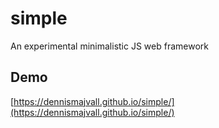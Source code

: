 # simple
An experimental minimalistic JS web framework

## Demo
[https://dennismajvall.github.io/simple/](https://dennismajvall.github.io/simple/)
